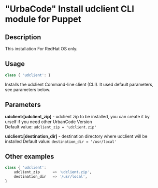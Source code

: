 "UrbaCode" Install udclient CLI module for Puppet
===
Description
---
This installation For RedHat OS only.

Usage
---
```python
class { 'udclient': }
```
Installs the udclient Command-line client (CLI).
It used default parameters, see parameters below.

Parameters
---
**udclient:[udclient_zip]** - udclient zip to be installed, you can create it by urself if you need other UrbanCode Version  
Default value: `udclient_zip = 'udclient.zip'`

**udclient:[destination_dir]** - destination directory where udclient will be installed 
Default value: `destination_dir	= '/usr/local'`

Other examples
---
```python
class { 'udclient':
    udclient_zip      => 'udclient.zip',
    destination_dir   => '/usr/local',
}
```
